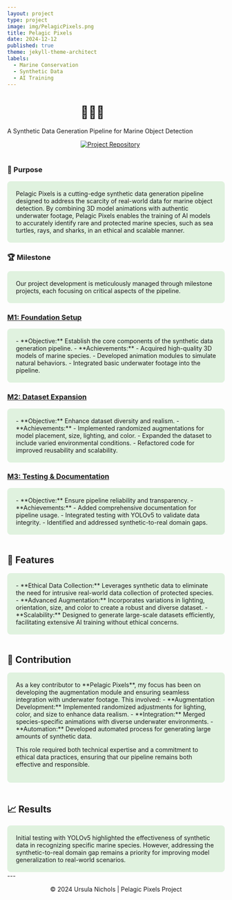 ```yaml
---
layout: project
type: project
image: img/PelagicPixels.png
title: Pelagic Pixels
date: 2024-12-12
published: true
theme: jekyll-theme-architect
labels:
  - Marine Conservation
  - Synthetic Data
  - AI Training
---
```

<style>
  .container1 {
    background-color: #e0f2df;
    padding: 20px;
    border-radius: 8px;
  }
  </style>
<h1 style="margin-left: 170px;">🌊🐢🦈</h1>
<p>A Synthetic Data Generation Pipeline for Marine Object Detection</p>
<div>
    <a style="margin-left: 170px;" href="https://github.com/unichols/Pelagic-Pixels"><img src="https://img.shields.io/badge/Repository-GitHub-e0f2df.svg" alt="Project Repository"></a>
</div>
<br>

### 🎯 Purpose

<div class="col-lg-9 container1">
Pelagic Pixels is a cutting-edge synthetic data generation pipeline designed to address the scarcity of real-world data for marine object detection. By combining 3D model animations with authentic underwater footage, Pelagic Pixels enables the training of AI models to accurately identify rare and protected marine species, such as sea turtles, rays, and sharks, in an ethical and scalable manner.
</div>

### 🏆 Milestone

<div class="col-lg-9 container1">
Our project development is meticulously managed through milestone projects, each focusing on critical aspects of the pipeline.
</div>

### [M1: Foundation Setup](https://github.com/orgs/uhmanoa/projects/1)

<div class="col-lg-9 container1">
- **Objective:** Establish the core components of the synthetic data generation pipeline.
- **Achievements:**
  - Acquired high-quality 3D models of marine species.
  - Developed animation modules to simulate natural behaviors.
  - Integrated basic underwater footage into the pipeline.
</div>

### [M2: Dataset Expansion](https://github.com/orgs/uhmanoa/projects/2)
<div class="col-lg-9 container1">
- **Objective:** Enhance dataset diversity and realism.
- **Achievements:**
  - Implemented randomized augmentations for model placement, size, lighting, and color.
  - Expanded the dataset to include varied environmental conditions.
  - Refactored code for improved reusability and scalability.
</div>

### [M3: Testing & Documentation](https://github.com/orgs/uhmanoa/projects/3)
<div class="col-lg-9 container1">
- **Objective:** Ensure pipeline reliability and transparency.
- **Achievements:**
  - Added comprehensive documentation for pipeline usage.
  - Integrated testing with YOLOv5 to validate data integrity.
  - Identified and addressed synthetic-to-real domain gaps.
</div>
<br>

## 🌟 Features
<div class="col-lg-9 container1">
- **Ethical Data Collection:** Leverages synthetic data to eliminate the need for intrusive real-world data collection of protected species.
- **Advanced Augmentation:** Incorporates variations in lighting, orientation, size, and color to create a robust and diverse dataset.
- **Scalability:** Designed to generate large-scale datasets efficiently, facilitating extensive AI training without ethical concerns.
</div>
<br>

## 🤝 Contribution
<div class="col-lg-9 container1">
As a key contributor to **Pelagic Pixels**, my focus has been on developing the augmentation module and ensuring seamless integration with underwater footage. This involved:
- **Augmentation Development:** Implemented randomized adjustments for lighting, color, and size to enhance data realism.
- **Integration:** Merged species-specific animations with diverse underwater environments.
- **Automation:** Developed automated process for generating large amounts of synthetic data.

This role required both technical expertise and a commitment to ethical data practices, ensuring that our pipeline remains both effective and responsible.
</div>
<br>

## 📈 Results
<div class="col-lg-9 container1">
Initial testing with YOLOv5 highlighted the effectiveness of synthetic data in recognizing specific marine species. However, addressing the synthetic-to-real domain gap remains a priority for improving model generalization to real-world scenarios.
</div>
---

<div align="center">
  <p>© 2024 Ursula Nichols | Pelagic Pixels Project</p>
</div>
